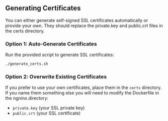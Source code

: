 ## Generating Certificates

You can either generate self-signed SSL certificates automatically or provide your own. They should replace the private.key and public.crt files in the certs directory. 

### Option 1: Auto-Generate Certificates

Run the provided script to generate SSL certificates:

```bash
./generate_certs.sh
```

### Option 2: Overwrite Existing Certificates

If you prefer to use your own certificates, place them in the `certs` directory. If you name them something else you will need to modify the Dockerfile in the ngninx.directory:

- `private.key` (your SSL private key)
- `public.crt` (your SSL certificate)
